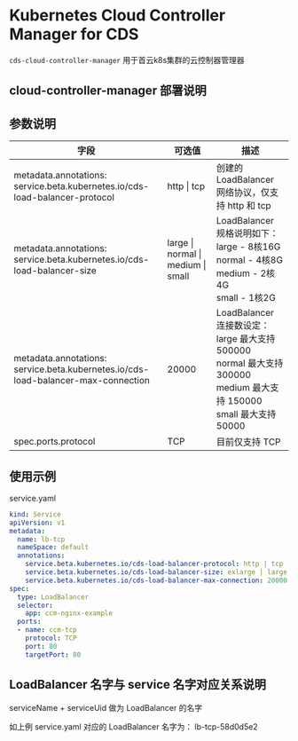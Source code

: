 # Kubernetes Cloud Controller Manager for CDS
`cds-cloud-controller-manager`  用于首云k8s集群的云控制器管理器

## cloud-controller-manager 部署说明

## 参数说明

| 字段                                                         | 可选值                             | 描述                                                         |
| ------------------------------------------------------------ | ---------------------------------- | ------------------------------------------------------------ |
| metadata.annotations:<br />service.beta.kubernetes.io/cds-load-balancer-protocol | http \| tcp                        | 创建的 LoadBalancer 网络协议，仅支持 http 和 tcp             |
| metadata.annotations:<br />service.beta.kubernetes.io/cds-load-balancer-size | large \| normal \| medium \| small | LoadBalancer 规格说明如下：<br />large - 8核16G<br />normal - 4核8G<br />medium - 2核4G<br />small - 1核2G |
| metadata.annotations:<br />service.beta.kubernetes.io/cds-load-balancer-max-connection | 20000                              | LoadBalancer 连接数设定：<br />large 最大支持 500000<br />normal 最大支持 300000<br />medium 最大支持 150000<br />small 最大支持 50000 |
| spec.ports.protocol                                          | TCP                                | 目前仅支持 TCP                                               |

## 使用示例

service.yaml 

```yaml 
kind: Service
apiVersion: v1
metadata:
  name: lb-tcp
  nameSpace: default 
  annotations:
    service.beta.kubernetes.io/cds-load-balancer-protocol: http | tcp
    service.beta.kubernetes.io/cds-load-balancer-size: exlarge | large | normal | medium | small
    service.beta.kubernetes.io/cds-load-balancer-max-connection: 20000 
spec:
  type: LoadBalancer
  selector:
    app: ccm-nginx-example
  ports:
  - name: ccm-tcp
    protocol: TCP
    port: 80
    targetPort: 80
```

## LoadBalancer  名字与 service 名字对应关系说明

serviceName + serviceUid 做为 LoadBalancer 的名字

如上例 service.yaml 对应的 LoadBalancer 名字为： lb-tcp-58d0d5e2











